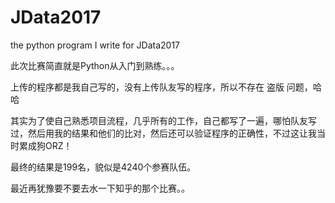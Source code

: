# JData2017
the python program I write for JData2017

此次比赛简直就是Python从入门到熟练。。。

上传的程序都是我自己写的，没有上传队友写的程序，所以不存在 盗版 问题，哈哈

其实为了使自己熟悉项目流程，几乎所有的工作，自己都写了一遍，哪怕队友写过，然后用我的结果和他们的比对，然后还可以验证程序的正确性，不过这让我当时累成狗ORZ！

最终的结果是199名，貌似是4240个参赛队伍。

最近再犹豫要不要去水一下知乎的那个比赛。。
